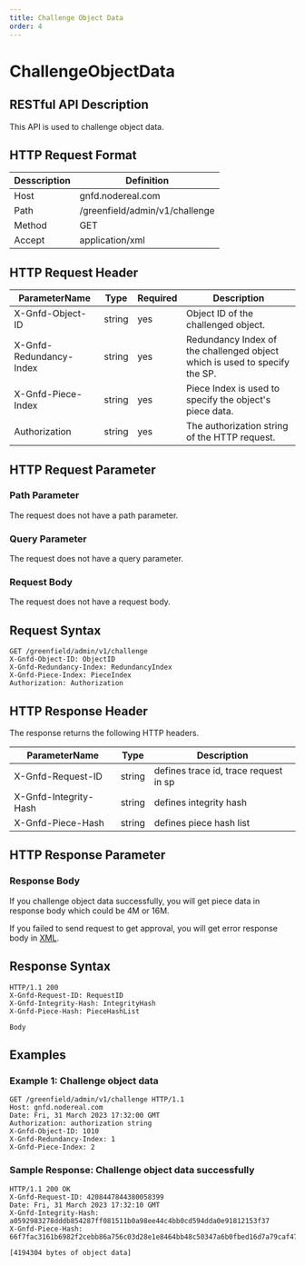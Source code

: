 ```yaml
---
title: Challenge Object Data
order: 4
---
```


# ChallengeObjectData

## RESTful API Description

This API is used to challenge object data.

## HTTP Request Format

| Desscription | Definition                     |
| ------------ | ------------------------------ |
| Host         | gnfd.nodereal.com              |
| Path         | /greenfield/admin/v1/challenge |
| Method       | GET                            |
| Accept       | application/xml                |

## HTTP Request Header

| ParameterName           | Type   | Required | Description                                                                |
| ----------------------- | ------ | -------- | -------------------------------------------------------------------------- |
| X-Gnfd-Object-ID        | string | yes      | Object ID of the challenged object.                                        |
| X-Gnfd-Redundancy-Index | string | yes      | Redundancy Index of the challenged object which is used to specify the SP. |
| X-Gnfd-Piece-Index      | string | yes      | Piece Index is used to specify the object's piece data.                    |
| Authorization           | string | yes      | The authorization string of the HTTP request.                              |

## HTTP Request Parameter

### Path Parameter

The request does not have a path parameter.

### Query Parameter

The request does not have a query parameter.

### Request Body

The request does not have a request body.

## Request Syntax

```shell
GET /greenfield/admin/v1/challenge
X-Gnfd-Object-ID: ObjectID
X-Gnfd-Redundancy-Index: RedundancyIndex
X-Gnfd-Piece-Index: PieceIndex
Authorization: Authorization
```

## HTTP Response Header

The response returns the following HTTP headers.

| ParameterName         | Type   | Description                           |
| --------------------- | ------ | ------------------------------------- |
| X-Gnfd-Request-ID     | string | defines trace id, trace request in sp |
| X-Gnfd-Integrity-Hash | string | defines integrity hash                |
| X-Gnfd-Piece-Hash     | string | defines piece hash list               |

## HTTP Response Parameter

### Response Body

If you challenge object data successfully, you will get piece data in response body which could be 4M or 16M.

If you failed to send request to get approval, you will get error response body in [XML](./common/error.md#sp-error-response-parameter).

## Response Syntax

```shell
HTTP/1.1 200
X-Gnfd-Request-ID: RequestID
X-Gnfd-Integrity-Hash: IntegrityHash
X-Gnfd-Piece-Hash: PieceHashList

Body
```

## Examples

### Example 1: Challenge object data

```shell
GET /greenfield/admin/v1/challenge HTTP/1.1
Host: gnfd.nodereal.com
Date: Fri, 31 March 2023 17:32:00 GMT
Authorization: authorization string
X-Gnfd-Object-ID: 1010
X-Gnfd-Redundancy-Index: 1
X-Gnfd-Piece-Index: 2
```

### Sample Response: Challenge object data successfully

```shell
HTTP/1.1 200 OK
X-Gnfd-Request-ID: 4208447844380058399
Date: Fri, 31 March 2023 17:32:10 GMT
X-Gnfd-Integrity-Hash: a0592983278dddb854287ff081511b0a98ee44c4bb0cd594dda0e91812153f37
X-Gnfd-Piece-Hash: 66f7fac3161b6982f2cebb86a756c03d28e1e8464bb48c50347a6b0fbed16d7a79caf47f90d6b4b9a6e118082cdbab0af4a42458a3059069a2fb5dba9a84fe6001

[4194304 bytes of object data]
```
